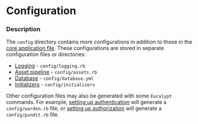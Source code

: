 # Configuration

### Description

The `config` directory contains more configurations in addition to those in the [core application file](../core-application-file.md). These configurations are stored in separate configuration files or directories:

* [Logging](logging.md) - `config/logging.rb`
* [Asset pipeline](asset-pipeline/) - `config/assets.rb`
* [Database](database.md) - `config/database.yml`
* [Initializers](initializers.md) - `config/initializers`

Other configuration files may also be generated with some `Eucalypt` commands. For example, [setting up authentication]() will generate a `config/warden.rb` file, or [setting up authorization]() will generate a `config/pundit.rb` file.


